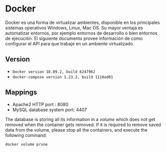 # Docker 

Docker es una forma de virtualizar ambientes, disponible en los principales sistemas operativos Windows, Linux, Mac OS. Su mayor ventaja es automatizar entornos, por ejemplo entornos de desarrollo o bien entornos de ejecución. 
El siguiente documento provee información de como configurar el API para que trabaje en un ambiente virtualizado.

## Version
* `Docker version 18.09.2, build 6247962`
* `docker-compose version 1.23.2, build 1110ad01`

## Mappings

* Apache2 HTTP port : 8080
* MySQL database system port: 4407

The database is storing all its information in a _volume_ which does not get removed when the container gets removed. If it is required to remove saved data from the volume, please stop all the containers, and execute the following command:

`docker volume prune`
